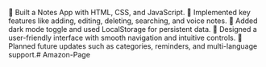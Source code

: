 📱 Built a Notes App with HTML, CSS, and JavaScript.
📝 Implemented key features like adding, editing, deleting, searching, and voice notes.
🌙 Added dark mode toggle and used LocalStorage for persistent data.
🎨 Designed a user-friendly interface with smooth navigation and intuitive controls.
🚀 Planned future updates such as categories, reminders, and multi-language support.# Amazon-Page
